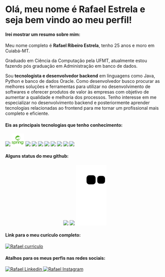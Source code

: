 
# Olá, meu nome é Rafael Estrela e seja bem vindo ao meu perfil!

<h4>Irei mostrar um resumo sobre mim:</h2>

<p>
  Meu nome completo é <strong>Rafael Ribeiro Estrela</strong>, tenho 25 anos e moro em Cuiabá-MT.
<p/>
<p>
  Graduado em Ciência da Computação pela UFMT, atualmente estou fazendo pós graduação em Administração em banco de dados.
<p/>

<p>
Sou <strong>tecnologista e desenvolvedor backend</strong> em linguagens como Java, Python e banco de dados Oracle. Como desenvolvedor
busco procurar as melhores soluções e ferramentas para utilizar no desenvolvimento de softwares e oferecer
produtos de valor às empresas com objetivo de aumentar a qualidade e melhoria dos processos.
Tenho interesse em me especializar no desenvolvimento backend e posteriormente aprender tecnologias
relacionadas ao frontend para me tornar um profissional mais completo e eficiente.
</p>


<h4>Eis as principais tecnologias que tenho conhecimento:</h2>

<code><img height="40" src="https://logospng.org/download/java/logo-java-1024.png"></code>
<code><img height="40" src="https://raw.githubusercontent.com/devicons/devicon/master/icons/spring/spring-original-wordmark.svg"></code>
<code><img height="40" src="https://www.tshirtgeek.com.br/wp-content/uploads/2021/03/com001.jpg"></code>
<code><img height="40" src="https://sp-ao.shortpixel.ai/client/to_webp,q_glossy,ret_img,w_1024/https://www.sosdigital.com.br/wp-content/uploads/2020/08/django-logo-scaled.jpg"></code>
<code><img height="40" src="https://upload.wikimedia.org/wikipedia/commons/a/ab/TensorFlow_logo.svg"></code>
<code><img height="40" src="https://logospng.org/download/oracle/oracle-256.png"></code>
<code><img height="40" src="https://miro.medium.com/max/1400/1*9kZEeIFveAWBWAAXVyiLFw.png"></code>
<code><img height="40" src="https://logodownload.org/wp-content/uploads/2016/10/html5-logo-8.png"></code>
<code><img height="40" src="https://terminalroot.com.br/assets/img/css/css.png"></code>
<code><img height="40" src="https://www.dialhost.com.br/blog/wp-content/uploads/2019/09/javascript_logo.png"></code>

<h4>Alguns status do meu github:</h2>
<div align="center">
 <img height="175em" src="https://github-readme-stats.vercel.app/api?username=RafaelRibeiroEstrela&show_icons=true&theme=tokyonight&include_all_commits=true&count_private=true"/>
 <img height="175em" src="https://github-readme-stats.vercel.app/api/top-langs/?username=RafaelRibeiroEstrela&layout=compact&langs_count=16&theme=tokyonight"/>
 <img src="https://github.com/rafaballerini/rafaballerini/blob/output/github-contribution-grid-snake.svg"/>
</div>

<h4>Link para o meu curículo completo:</h2>
<div>
  <a href="https://drive.google.com/file/d/1DF5YxnDA1b4p-RXfLPpXnk_w2GcEPjma/view?usp=sharing" target="_blank">
    <img alt="Rafael curriculo" height="35px" src="https://binaries.templates.cdn.office.net/support/templates/pt-br/lt16402487_quantized.png" >
  </a>
</div>


<h4>Atalhos para os meus perfis nas redes sociais:</h2>
<div>
  <a href="https://www.linkedin.com/in/rafaelribeiroestrela/" target="_blank">
    <img alt="Rafael Linkedin" height="35px" src="https://cdn1.iconfinder.com/data/icons/logotypes/32/square-linkedin-128.png" >
  </a>
  <a href="https://www.instagram.com/grandejogada/" target="_blank">
    <img alt="Rafael Instagram" height="35px" src="https://cdn2.iconfinder.com/data/icons/social-media-applications/64/social_media_applications_3-instagram-128.png" />
  </a>
</div>


<!--
**RafaelRibeiroEstrela/RafaelRibeiroEstrela** is a ✨ _special_ ✨ repository because its `README.md` (this file) appears on your GitHub profile.

Here are some ideas to get you started:

- 🔭 I’m currently working on ...
- 🌱 I’m currently learning ...
- 👯 I’m looking to collaborate on ...
- 🤔 I’m looking for help with ...
- 💬 Ask me about ...
- 📫 How to reach me: ...
- 😄 Pronouns: ...
- ⚡ Fun fact: ...
-->
